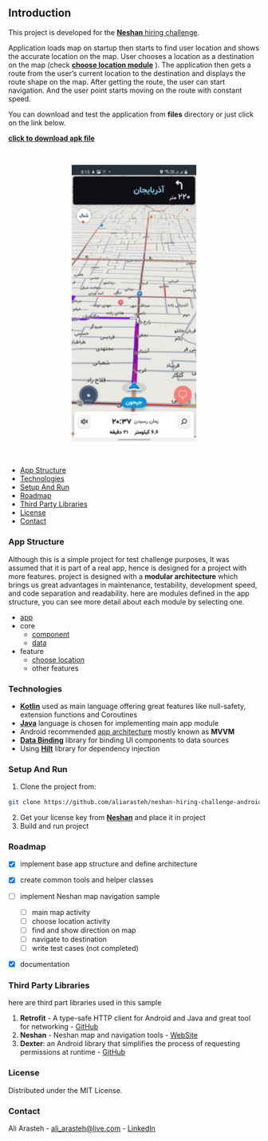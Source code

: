 ## Introduction
This project is developed for the [**Neshan** hiring challenge](https://docs.google.com/document/d/1Q7CXJ9NyzEYumL4R5HjbhH95LQZa2j8e96nMjjOOMEo). 

Application loads map on startup then starts to find user location and shows the accurate location on the map. User chooses a location as a destination on the map (check [**choose location module**](feature/choose_location) ). The application then gets a route from the user’s current location to the destination and displays the route shape on the map. After getting the route, the user can start navigation. And the user point starts moving on the route with constant speed.

You can download and test the application from **files** directory or just click on the link below.

[**click to download apk file**](https://raw.githubusercontent.com/aliarasteh/neshan-hiring-challenge-android/main/files/neshan-hiring-challenge.apk)



<br>
<p align="center">
 <img src="files/screenshot.png" width="250"/></p>

<br>




*  [App Structure](#structure)
*  [Technologies](#technologies)
*  [Setup And Run](#setup)
*  [Roadmap](#roadmap)
*  [Third Party Libraries](#libraries)
*  [License](#license)
*  [Contact](#contact)



### <a name="structure">App Structure</a> 

Although this is a simple project for test challenge purposes, It was assumed that it is part of a real app, hence is designed for a project with more features.
project is designed with a **modular architecture** which brings us great advantages in maintenance, testability, development speed, and code separation and readability.
here are modules defined in the app structure, you can see more detail about each module by selecting one.

- [app](app)
- core
  - [component](core/component)
  - [data](core/data)
- feature
  - [choose location](feature/choose_location)
  - other features



### <a name="technologies">Technologies</a>

- [**Kotlin**](https://kotlinlang.org/) used as main language offering great features like null-safety, extension functions and Coroutines
- [**Java**](https://docs.oracle.com/) language is chosen for implementing main app module
- Android recommended [app architecture](https://developer.android.com/topic/architecture) mostly known as **MVVM**
- [**Data Binding**](https://developer.android.com/topic/libraries/data-binding) library for binding UI components to data sources
- Using [**Hilt**](https://developer.android.com/topic/libraries/data-binding) library for dependency injection



### <a name="setup">Setup And Run</a> 

1. Clone the project from:  

```sh
git clone https://github.com/aliarasteh/neshan-hiring-challenge-android.git
```

2. Get your license key from [**Neshan**](https://developers.neshan.org/panel/access-token/index) and place it in project
3. Build and run project



### <a name="roadmap">Roadmap</a> 

- [x] implement base app structure and define architecture
- [x] create common tools and helper classes
- [ ] implement Neshan map navigation sample
  - [ ] main map activity
  - [ ] choose location activity
  - [ ] find and show direction on map
  - [ ] navigate to destination
  - [ ] write test cases (not completed)
- [x] documentation



### <a name="libraries">Third Party Libraries</a> 

here are third part libraries used in this sample

1. **Retrofit** - A type-safe HTTP client for Android and Java and great tool for networking - [GitHub](https://github.com/square/retrofit)
2. **Neshan** - Neshan map and navigation tools - [WebSite](https://platform.neshan.org/)
3. **Dexter**: an Android library that simplifies the process of requesting permissions at runtime - [GitHub](https://github.com/Karumi/Dexter)



### <a name="license">License</a> 

Distributed under the MIT License.



### <a name="contact">Contact</a> 
Ali Arasteh -  ali_arasteh@live.com - [LinkedIn](https://www.linkedin.com/in/aliarasteh/)







